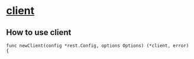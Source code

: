 # [client](https://github.com/kubernetes-sigs/controller-runtime/tree/v0.12.3/pkg/client/client.go)

##

## How to use client

```
func newClient(config *rest.Config, options Options) (*client, error) {
```
